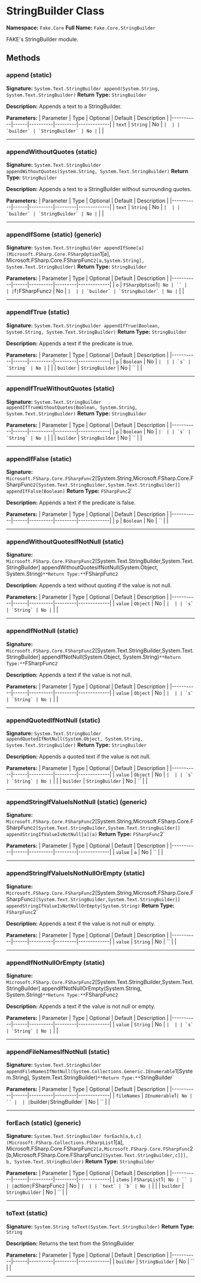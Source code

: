 # StringBuilder Class

**Namespace:** `Fake.Core`
**Full Name:** `Fake.Core.StringBuilder`

FAKE's StringBuilder module.

## Methods

### append (static)

**Signature:** `System.Text.StringBuilder append(System.String, System.Text.StringBuilder)`
**Return Type:** `StringBuilder`

**Description:** Appends a text to a StringBuilder.

**Parameters:**
| Parameter | Type | Optional | Default | Description |
|-----------|------|----------|---------|-------------|
| `text` | `String` | No | `` |  |
| `builder` | `StringBuilder` | No | `` |  |

---

### appendWithoutQuotes (static)

**Signature:** `System.Text.StringBuilder appendWithoutQuotes(System.String, System.Text.StringBuilder)`
**Return Type:** `StringBuilder`

**Description:** Appends a text to a StringBuilder without surrounding quotes.

**Parameters:**
| Parameter | Type | Optional | Default | Description |
|-----------|------|----------|---------|-------------|
| `text` | `String` | No | `` |  |
| `builder` | `StringBuilder` | No | `` |  |

---

### appendIfSome (static) (generic)

**Signature:** `System.Text.StringBuilder appendIfSome[a](Microsoft.FSharp.Core.FSharpOption`1[a], Microsoft.FSharp.Core.FSharpFunc`2[a,System.String], System.Text.StringBuilder)`
**Return Type:** `StringBuilder`

**Parameters:**
| Parameter | Type | Optional | Default | Description |
|-----------|------|----------|---------|-------------|
| `o` | `FSharpOption`1` | No | `` |  |
| `f` | `FSharpFunc`2` | No | `` |  |
| `builder` | `StringBuilder` | No | `` |  |

---

### appendIfTrue (static)

**Signature:** `System.Text.StringBuilder appendIfTrue(Boolean, System.String, System.Text.StringBuilder)`
**Return Type:** `StringBuilder`

**Description:** Appends a text if the predicate is true.

**Parameters:**
| Parameter | Type | Optional | Default | Description |
|-----------|------|----------|---------|-------------|
| `p` | `Boolean` | No | `` |  |
| `s` | `String` | No | `` |  |
| `builder` | `StringBuilder` | No | `` |  |

---

### appendIfTrueWithoutQuotes (static)

**Signature:** `System.Text.StringBuilder appendIfTrueWithoutQuotes(Boolean, System.String, System.Text.StringBuilder)`
**Return Type:** `StringBuilder`

**Parameters:**
| Parameter | Type | Optional | Default | Description |
|-----------|------|----------|---------|-------------|
| `p` | `Boolean` | No | `` |  |
| `s` | `String` | No | `` |  |
| `builder` | `StringBuilder` | No | `` |  |

---

### appendIfFalse (static)

**Signature:** `Microsoft.FSharp.Core.FSharpFunc`2[System.String,Microsoft.FSharp.Core.FSharpFunc`2[System.Text.StringBuilder,System.Text.StringBuilder]] appendIfFalse(Boolean)`
**Return Type:** `FSharpFunc`2`

**Description:** Appends a text if the predicate is false.

**Parameters:**
| Parameter | Type | Optional | Default | Description |
|-----------|------|----------|---------|-------------|
| `p` | `Boolean` | No | `` |  |

---

### appendWithoutQuotesIfNotNull (static)

**Signature:** `Microsoft.FSharp.Core.FSharpFunc`2[System.Text.StringBuilder,System.Text.StringBuilder] appendWithoutQuotesIfNotNull(System.Object, System.String)`
**Return Type:** `FSharpFunc`2`

**Description:** Appends a text without quoting if the value is not null.

**Parameters:**
| Parameter | Type | Optional | Default | Description |
|-----------|------|----------|---------|-------------|
| `value` | `Object` | No | `` |  |
| `s` | `String` | No | `` |  |

---

### appendIfNotNull (static)

**Signature:** `Microsoft.FSharp.Core.FSharpFunc`2[System.Text.StringBuilder,System.Text.StringBuilder] appendIfNotNull(System.Object, System.String)`
**Return Type:** `FSharpFunc`2`

**Description:** Appends a text if the value is not null.

**Parameters:**
| Parameter | Type | Optional | Default | Description |
|-----------|------|----------|---------|-------------|
| `value` | `Object` | No | `` |  |
| `s` | `String` | No | `` |  |

---

### appendQuotedIfNotNull (static)

**Signature:** `System.Text.StringBuilder appendQuotedIfNotNull(System.Object, System.String, System.Text.StringBuilder)`
**Return Type:** `StringBuilder`

**Description:** Appends a quoted text if the value is not null.

**Parameters:**
| Parameter | Type | Optional | Default | Description |
|-----------|------|----------|---------|-------------|
| `value` | `Object` | No | `` |  |
| `s` | `String` | No | `` |  |
| `builder` | `StringBuilder` | No | `` |  |

---

### appendStringIfValueIsNotNull (static) (generic)

**Signature:** `Microsoft.FSharp.Core.FSharpFunc`2[System.String,Microsoft.FSharp.Core.FSharpFunc`2[System.Text.StringBuilder,System.Text.StringBuilder]] appendStringIfValueIsNotNull[a](a)`
**Return Type:** `FSharpFunc`2`

**Parameters:**
| Parameter | Type | Optional | Default | Description |
|-----------|------|----------|---------|-------------|
| `value` | `a` | No | `` |  |

---

### appendStringIfValueIsNotNullOrEmpty (static)

**Signature:** `Microsoft.FSharp.Core.FSharpFunc`2[System.String,Microsoft.FSharp.Core.FSharpFunc`2[System.Text.StringBuilder,System.Text.StringBuilder]] appendStringIfValueIsNotNullOrEmpty(System.String)`
**Return Type:** `FSharpFunc`2`

**Description:** Appends a text if the value is not null or empty.

**Parameters:**
| Parameter | Type | Optional | Default | Description |
|-----------|------|----------|---------|-------------|
| `value` | `String` | No | `` |  |

---

### appendIfNotNullOrEmpty (static)

**Signature:** `Microsoft.FSharp.Core.FSharpFunc`2[System.Text.StringBuilder,System.Text.StringBuilder] appendIfNotNullOrEmpty(System.String, System.String)`
**Return Type:** `FSharpFunc`2`

**Description:** Appends a text if the value is not null or empty.

**Parameters:**
| Parameter | Type | Optional | Default | Description |
|-----------|------|----------|---------|-------------|
| `value` | `String` | No | `` |  |
| `s` | `String` | No | `` |  |

---

### appendFileNamesIfNotNull (static)

**Signature:** `System.Text.StringBuilder appendFileNamesIfNotNull(System.Collections.Generic.IEnumerable`1[System.String], System.Text.StringBuilder)`
**Return Type:** `StringBuilder`

**Parameters:**
| Parameter | Type | Optional | Default | Description |
|-----------|------|----------|---------|-------------|
| `fileNames` | `IEnumerable`1` | No | `` |  |
| `builder` | `StringBuilder` | No | `` |  |

---

### forEach (static) (generic)

**Signature:** `System.Text.StringBuilder forEach[a,b,c](Microsoft.FSharp.Collections.FSharpList`1[a], Microsoft.FSharp.Core.FSharpFunc`2[a,Microsoft.FSharp.Core.FSharpFunc`2[b,Microsoft.FSharp.Core.FSharpFunc`2[System.Text.StringBuilder,c]]], b, System.Text.StringBuilder)`
**Return Type:** `StringBuilder`

**Parameters:**
| Parameter | Type | Optional | Default | Description |
|-----------|------|----------|---------|-------------|
| `items` | `FSharpList`1` | No | `` |  |
| `action` | `FSharpFunc`2` | No | `` |  |
| `text` | `b` | No | `` |  |
| `builder` | `StringBuilder` | No | `` |  |

---

### toText (static)

**Signature:** `System.String toText(System.Text.StringBuilder)`
**Return Type:** `String`

**Description:** Returns the text from the StringBuilder

**Parameters:**
| Parameter | Type | Optional | Default | Description |
|-----------|------|----------|---------|-------------|
| `builder` | `StringBuilder` | No | `` |  |

---